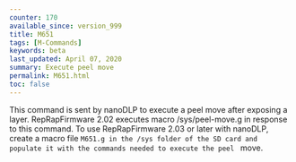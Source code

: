 ```yaml
---
counter: 170
available_since: version_999
title: M651
tags: [M-Commands] 
keywords: beta 
last_updated: April 07, 2020 
summary: Execute peel move 
permalink: M651.html
toc: false 
---
```



This command is sent by nanoDLP to execute a peel move after exposing a layer. RepRapFirmware 2.02 executes macro /sys/peel-move.g in response to this command. To use RepRapFirmware 2.03 or later with nanoDLP, create a macro file ` M651.g in the /sys folder of the SD card and populate it with the commands needed to execute the peel  ` move.

